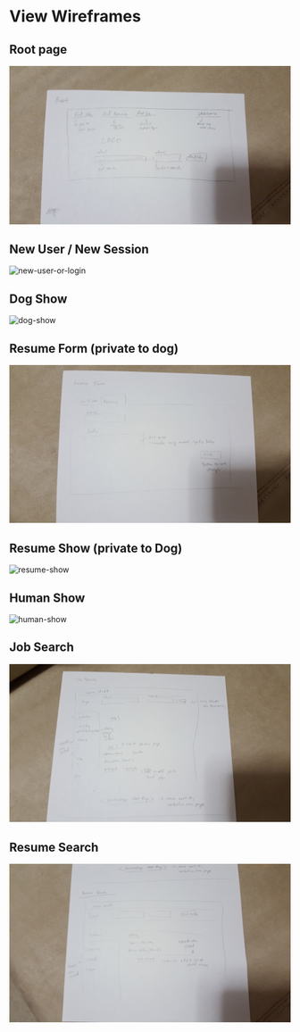 # View Wireframes

## Root page
![root-page]

## New User / New Session
![new-user-or-login]

## Dog Show
![dog-show]

## Resume Form (private to dog)
![resume-form]

## Resume Show (private to Dog)
![resume-show]

## Human Show
![human-show]

## Job Search
![job-search]

## Resume Search
![resume-search]

[root-page]: ./wireframes/root_page.jpg
[new-user-or-login]: ./wireframes/login_signup.jpg
[dog-show]: ./wireframes/dog_show.jpg
[resume-form]: ./wireframes/resume_form.jpg
[resume-show]: ./wireframes/resume_show.jpg
[human-show]: ./wireframes/human_show.jpg
[job-search]: ./wireframes/job_search.jpg
[resume-search]: ./wireframes/resume_search.jpg
